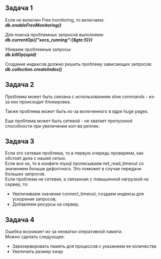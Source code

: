 ## Задача 1

Если не включен Free monitoring, то включаем:\
***db.enableFreeMonitoring()***

Для поиска проблемных запросов выполняем:\
***db.currentOp({"secs_running":{$gte:5}})***

Убиваем проблемные запросы:\
***db.killOp(opid)***

Cоздание индексов должно решить проблему зависающих запросов:\
***db.collection.createIndex()***


## Задача 2

Проблема может быть связана с использованием slow commands - из-за них происходит блокировка.

Также проблема может быть из-за включенного в ядре huge pages.

Еще проблема может быть сетевой - не хватает пропускной способности при увеличении кол-ва реплик.

## Задача 3

Если это сетевая проблема, то в первую очередь проверяем, как обстоят дела с нашей сетью.\
Если все ок, то в конфиге mysql прописываем net_read_timeout со значением больше дефолтного. Это поможет в случае передачи больших запросов.\
Если проблема не сетевая, а связанная с повышенной нагрузкой на сервер, то:
 - Увеличиваем значение connect_timeout, создаем индексы для ускорения запросов;
 - Добавляем ресурсы на сервер.

## Задача 4

Ошибка возникает из-за нехватки оперативной памяти.\
Можно сделать следующее:

- Зарезервировать память для процессов с указанием ее количества
- Увеличить размер swap
